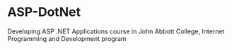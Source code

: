 # ASP-DotNet
Developing ASP .NET Applications course in John Abbott College, Internet Programming and Development program
